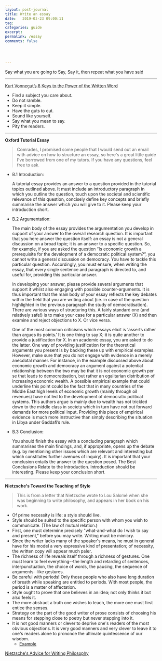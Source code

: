 ```yaml
---
layout: post-journal
title: Write an essay
date:   2019-03-23 09:00:11
tag:
categories: guide
excerpt:
permalink: /essay
comments: false




---
```


Say what you are going to Say, Say it, then repeat what you have said

----

[Kurt Vonnegut’s 8 Keys to the Power of the Written Word](https://www.brainpickings.org/2013/01/14/how-to-write-with-style-kurt-vonnegut/)

- Find a subject you care about.
- Do not ramble.
- Keep it simple.
- Have the guts to cut.
- Sound like yourself.
- Say what you mean to say.
- Pity the readers.


----
**Oxford Tutorial Essay**

> Comrades, I promised some people that I would send out an email with advice on how to structure an essay, so here's a great little guide I've borrowed from one of my tutors. If you have any questions, feel free to ask.

- B.1 Introduction: 

    A tutorial essay provides an answer to a question provided in the tutorial topics outlined above. It must include an introductory paragraph in which you outline the question, touch upon the societal and scientific relevance of this question, concisely define key concepts and briefly summarise the answer which you will give to it. Please keep your introduction short.


- B.2 Argumentation: 

    The main body of the essay provides the argumentation you develop in support of your answer to the overall research question. It is important that you here answer the question itself: an essay is not a general discussion on a broad topic; it is an answer to a specific question. So, for example, if you are asked the question “Is economic growth a prerequisite for the development of a democratic political system?”, you cannot write a general discussion on democracy. You have to tackle this particular question. Accordingly, you must ensure, when writing the essay, that every single sentence and paragraph is directed to, and useful for, providing this particular answer.


    In developing your answer, please provide several arguments that support it whilst also engaging with possible counter-arguments. It is thus important that the main body of your essay reflects the key debates within the field that you are writing about (i.e. in case of the question highlighted in the previous paragraph the study of democratisation). There are various ways of structuring this. A fairly standard one (and relatively safe!) is to make your case for a particular answer (X) and then examine and reject objections to X. Or vice versa.


    One of the most common criticisms which essays elicit is ‘asserts rather than argues its points.’ It is one thing to say X; it is quite another to provide a justification for X. In an academic essay, you are asked to do the latter. One way of providing justification for the theoretical arguments you present is by backing these up with empirical examples. However, make sure that you do not engage with evidence in a merely anecdotal manner. For instance, in the example discussed above about economic growth and democracy an argument against a potential relationship between the two may be that it is not economic growth per se that leads to democratisation, but rather an egalitarian distribution of increasing economic wealth. A possible empirical example that could underline this point could be the fact that in many countries of the Middle East high levels of economic growth (mainly through oil revenues) have not led to the development of democratic political systems. This authors argue is mainly due to wealth has not trickled down to the middle class in society which in turn have not out forward demands for more political input. Providing this piece of empirical evidence is much more instructive than simply describing the situation in Libya under Gaddafi’s rule.


- B.3 Conclusion: 

    You should finish the essay with a concluding paragraph which summarises the main findings, and, if appropriate, opens up the debate (e.g. by mentioning other issues which are relevant and interesting but which constitutes further avenues of inquiry). It is important that your conclusion entails the answer to the question posed. The Best Conclusions Relate to the Introduction. Introduction should be interesting. Please keep your conclusion short. 

----

**Nietzsche's Toward the Teaching of Style**

> This is from a letter that Nietzsche wrote to Lou Salomé when she was beginning to write philosophy, and appears in her book on his work.



* Of prime necessity is life: a style should live.
* Style should be suited to the specific person with whom you wish to communicate. (The law of mutual relation.)
* First, one must determine precisely "what-and-what do I wish to say and present," before you may write. Writing must be mimicry.
* Since the writer lacks many of the speaker's means, he must in general have for his model a very expressive kind of presentation; of necessity, the written copy will appear much paler.
* The richness of life reveals itself through a richness of gestures. One must learn to feel everything--the length and retarding of sentences, interpunctuation, the choice of words, the pausing, the sequence of arguments--like gestures.
* Be careful with periods! Only those people who also have long duration of breath while speaking are entitled to periods. With most people, the period is a matter of affectation.
* Style ought to prove that one believes in an idea; not only thinks it but also feels it.
* The more abstract a truth one wishes to teach, the more one must first entice the senses.
* Strategy on the part of the good writer of prose consists of choosing his means for stepping close to poetry but never stepping into it.
* It is not good manners or clever to deprive one's readers of the most obvious objections. It is very good manners and very clever to leave it to one's readers alone to prononce the ultimate quintessence of our wisdom.
    * [Example](https://news.ycombinator.com/item?id=19568720)

[Nietzsche's Advice for Writing Philosophy](https://www.reddit.com/r/philosophy/comments/3bfc7q/nietzsches_advice_for_writing_philosophy/)